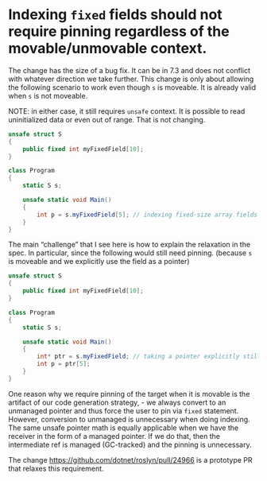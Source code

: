 # Indexing `fixed` fields should not require pinning regardless of the movable/unmovable context. #

The change has the size of a bug fix. It can be in 7.3 and does not conflict with whatever direction we take further.
This change is only about allowing the following scenario to work even though `s` is moveable. It is already valid when `s` is not moveable. 

NOTE: in either case, it still requires `unsafe` context. It is possible to read uninitialized data or even out of range. That is not changing.

```csharp
unsafe struct S
{
    public fixed int myFixedField[10];
}

class Program
{
    static S s;

    unsafe static void Main()
    {
        int p = s.myFixedField[5]; // indexing fixed-size array fields would be ok
    }
}
```

The main “challenge” that I see here is how to explain the relaxation in the spec. 
In particular, since the following would still need pinning. 
(because `s` is moveable and we explicitly use the field as a pointer)

```csharp
unsafe struct S
{
    public fixed int myFixedField[10];
}

class Program
{
    static S s;

    unsafe static void Main()
    {
        int* ptr = s.myFixedField; // taking a pointer explicitly still requires pinning.
        int p = ptr[5];
    }
}
```

One reason why we require pinning of the target when it is movable is the artifact of our code generation strategy, - we always convert to an unmanaged pointer and thus force the user to pin via `fixed` statement. However, conversion to unmanaged is unnecessary when doing indexing. The same unsafe pointer math is equally applicable when we have the receiver in the form of a managed pointer. If we do that, then the intermediate ref is managed (GC-tracked) and the pinning is unnecessary.

The change https://github.com/dotnet/roslyn/pull/24966 is a prototype PR that relaxes this requirement.
